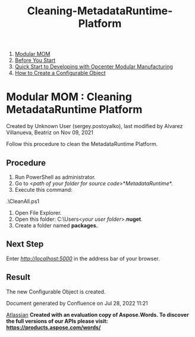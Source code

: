 ﻿---
title: "Cleaning-MetadataRuntime-Platform"
weight: 15
---

1. [Modular MOM](c:\users\anil.birajdar\desktop\temp\index.html)
1. [Before You Start](c:\users\anil.birajdar\desktop\temp\Before-You-Start_127740192.html)
1. [Quick Start to Developing with Opcenter Modular Manufacturing](c:\users\anil.birajdar\desktop\temp\Quick-Start-to-Developing-with-Opcenter-Modular-Manufacturing_134455239.html)
1. [How to Create a Configurable Object](c:\users\anil.birajdar\desktop\temp\How-to-Create-a-Configurable-Object_125339498.html)
# **Modular MOM : Cleaning MetadataRuntime Platform** 
Created by Unknown User (sergey.postoyalko), last modified by Alvarez Villanueva, Beatriz on Nov 09, 2021 

Follow this procedure to clean the MetadataRuntime Platform.
## **Procedure**
1. Run PowerShell as administrator.
1. Go to <*path of your folder for source code*>\**MetadataRuntime**.
1. Execute this command:

.\CleanAll.ps1

1. Open File Explorer.
1. Open this folder: C:\Users\<*your user folder*>\.**nuget**.
1. Create a folder named **packages.**
## **Next Step**
Enter [*http://localhost:5000*](http://localhost:5000) in the address bar of your browser.
## **Result**
The new Configurable Object is created.

Document generated by Confluence on Jul 28, 2022 11:21

[Atlassian](https://www.atlassian.com/)
**Created with an evaluation copy of Aspose.Words. To discover the full versions of our APIs please visit: https://products.aspose.com/words/**
